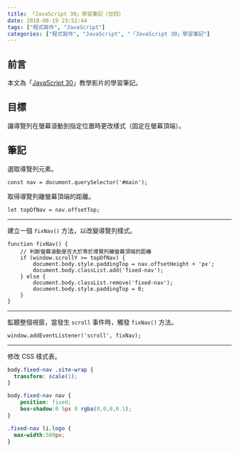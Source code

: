 ```yaml
---
title: 「JavaScript 30」學習筆記（廿四）
date: 2018-06-19 23:52:44
tags: ["程式寫作", "JavaScript"]
categories: ["程式寫作", "JavaScript", "「JavaScript 30」學習筆記"]
---
```


## 前言
本文為「[JavaScript 30](https://javascript30.com/)」教學影片的學習筆記。

## 目標
讓導覽列在螢幕滾動到指定位置時更改樣式（固定在螢幕頂端）。

## 筆記
選取導覽列元素。
```JS
const nav = document.querySelector('#main');
```
取得導覽列離螢幕頂端的距離。
```JS
let topOfNav = nav.offsetTop;
```
---
建立一個 `fixNav()` 方法，以改變導覽列樣式。
```JS
function fixNav() {
    // 判斷螢幕滾動是否大於等於導覽列離螢幕頂端的距離
    if (window.scrollY >= topOfNav) {
        document.body.style.paddingTop = nav.offsetHeight + 'px';
        document.body.classList.add('fixed-nav');
    } else {
        document.body.classList.remove('fixed-nav');
        document.body.style.paddingTop = 0;
    }
}
```
---
監聽整個視窗，當發生 `scroll` 事件時，觸發 `fixNav()` 方法。
```JS
window.addEventListener('scroll', fixNav);
```
---
修改 CSS 樣式表。
```CSS
body.fixed-nav .site-wrap {
  transform: scale(1);
}

body.fixed-nav nav {
    position: fixed;
    box-shadow:0 5px 0 rgba(0,0,0,0.1);
}

.fixed-nav li.logo {
  max-width:500px;
}
```